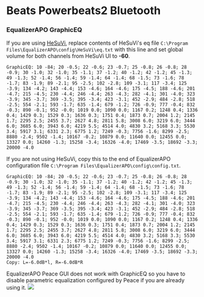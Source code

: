 # Beats Powerbeats2 Bluetooth
### EqualizerAPO GraphicEQ
If you are using [HeSuVi](https://sourceforge.net/projects/hesuvi/), replace contents of HeSuVi's eq file `C:\Program Files\EqualizerAPO\config\HeSuVi\eq.txt` with this line and set global volume for both channels from HeSuVi UI to **-60**.
```
GraphicEQ: 10 -84; 20 -0.5; 22 -0.6; 23 -0.7; 25 -0.8; 26 -0.8; 28 -0.9; 30 -1.0; 32 -1.0; 35 -1.1; 37 -1.2; 40 -1.2; 42 -1.2; 45 -1.3; 49 -1.3; 52 -1.4; 56 -1.4; 59 -1.4; 64 -1.4; 68 -1.5; 73 -1.6; 78 -1.7; 83 -1.9; 89 -2.1; 95 -2.5; 102 -2.8; 109 -3.1; 117 -3.4; 125 -3.9; 134 -4.2; 143 -4.4; 153 -4.6; 164 -4.6; 175 -4.5; 188 -4.6; 201 -4.7; 215 -4.5; 230 -4.4; 246 -4.4; 263 -4.3; 282 -4.1; 301 -4.0; 323 -3.9; 345 -3.7; 369 -3.5; 395 -3.4; 423 -3.1; 452 -2.9; 484 -2.8; 518 -2.5; 554 -2.1; 593 -1.7; 635 -1.4; 679 -1.2; 726 -0.9; 777 -0.4; 832 -0.3; 890 -0.1; 952 -0.0; 1019 0.0; 1090 0.0; 1167 0.2; 1248 0.4; 1336 0.4; 1429 0.3; 1529 0.3; 1636 0.3; 1751 0.4; 1873 0.7; 2004 1.2; 2145 1.7; 2295 2.5; 2455 3.7; 2627 4.8; 2811 5.8; 3008 6.0; 3219 6.0; 3444 6.0; 3685 6.0; 3943 6.0; 4219 5.5; 4514 4.0; 4830 3.2; 5168 3.3; 5530 3.4; 5917 3.1; 6331 2.3; 6775 1.2; 7249 -0.3; 7756 -1.6; 8299 -2.5; 8880 -2.4; 9502 -1.4; 10167 -0.2; 10879 0.0; 11640 0.0; 12455 0.0; 13327 0.0; 14260 -1.3; 15258 -3.4; 16326 -4.0; 17469 -3.5; 18692 -3.3; 20000 -4.0
```
If you are not using HeSuVi, copy this to the end of EqualizerAPO configuration file `C:\Program Files\EqualizerAPO\config\config.txt`.
```
GraphicEQ: 10 -84; 20 -0.5; 22 -0.6; 23 -0.7; 25 -0.8; 26 -0.8; 28 -0.9; 30 -1.0; 32 -1.0; 35 -1.1; 37 -1.2; 40 -1.2; 42 -1.2; 45 -1.3; 49 -1.3; 52 -1.4; 56 -1.4; 59 -1.4; 64 -1.4; 68 -1.5; 73 -1.6; 78 -1.7; 83 -1.9; 89 -2.1; 95 -2.5; 102 -2.8; 109 -3.1; 117 -3.4; 125 -3.9; 134 -4.2; 143 -4.4; 153 -4.6; 164 -4.6; 175 -4.5; 188 -4.6; 201 -4.7; 215 -4.5; 230 -4.4; 246 -4.4; 263 -4.3; 282 -4.1; 301 -4.0; 323 -3.9; 345 -3.7; 369 -3.5; 395 -3.4; 423 -3.1; 452 -2.9; 484 -2.8; 518 -2.5; 554 -2.1; 593 -1.7; 635 -1.4; 679 -1.2; 726 -0.9; 777 -0.4; 832 -0.3; 890 -0.1; 952 -0.0; 1019 0.0; 1090 0.0; 1167 0.2; 1248 0.4; 1336 0.4; 1429 0.3; 1529 0.3; 1636 0.3; 1751 0.4; 1873 0.7; 2004 1.2; 2145 1.7; 2295 2.5; 2455 3.7; 2627 4.8; 2811 5.8; 3008 6.0; 3219 6.0; 3444 6.0; 3685 6.0; 3943 6.0; 4219 5.5; 4514 4.0; 4830 3.2; 5168 3.3; 5530 3.4; 5917 3.1; 6331 2.3; 6775 1.2; 7249 -0.3; 7756 -1.6; 8299 -2.5; 8880 -2.4; 9502 -1.4; 10167 -0.2; 10879 0.0; 11640 0.0; 12455 0.0; 13327 0.0; 14260 -1.3; 15258 -3.4; 16326 -4.0; 17469 -3.5; 18692 -3.3; 20000 -4.0
Copy: L=-6.0dB*l, R=-6.0dB*R
```
EqualizerAPO Peace GUI does not work with GraphicEQ so you have to disable parametric equalization configured by Peace if you are already using it.
![](https://raw.githubusercontent.com/jaakkopasanen/AutoEq/master/results/SBAF-Serious/innerfidelity/onear/Beats%20Powerbeats2%20Bluetooth/Beats%20Powerbeats2%20Bluetooth.png)
